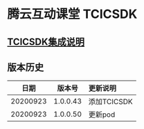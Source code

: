 # 腾云互动课堂 TCICSDK 

## [TCICSDK集成说明](TCICSDK使用说明.md)

## 版本历史

| 日期 | 版本号 |  更新说明 |
|:---------:|:--------:|:-------- |
| 20200923 | 1.0.0.43 | 添加TCICSDK |
| 20200923 | 1.0.0.50 | 更新pod |
